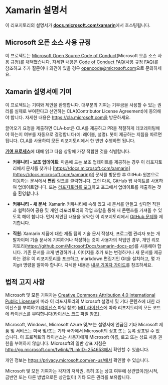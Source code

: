 # <a name="xamarin-documentation"></a>Xamarin 설명서

이 리포지토리의 설명서가 [**docs.microsoft.com/xamarin**](https://docs.microsoft.com/xamarin)에서 호스팅됩니다.

## <a name="microsoft-open-source-code-of-conduct"></a>Microsoft 오픈 소스 사용 규정

이 프로젝트는 [Microsoft Open Source Code of Conduct](https://opensource.microsoft.com/codeofconduct/)(Microsoft 오픈 소스 사용 규정)를 채택했습니다.
자세한 내용은 [Code of Conduct FAQ](https://opensource.microsoft.com/codeofconduct/faq/)(사용 규정 FAQ)를 참조하고 추가 질문이나 의견이 있을 경우 [opencode@microsoft.com](mailto:opencode@microsoft.com)으로 문의하세요.

## <a name="contribute-to-xamarin-documentation"></a>Xamarin 설명서에 기여

이 프로젝트는 기여와 제안을 환영합니다.  대부분의 기여는 기부금을 사용할 수 있는 권리를 실제로 부여한다고 선언하는 CLA(Contributor License Agreement)에 동의해야 합니다. 자세한 내용은 https://cla.microsoft.com을 방문하세요.

끌어오기 요청을 제출하면 CLA-bot은 CLA를 제공하고 PR을 적절하게 데코레이팅해야 하는지 여부를 자동으로 결정합니다(예: 레이블, 설명). 봇이 제공하는 지침을 따르면 됩니다. CLA를 사용하여 모든 리포지토리에서 한 번만 수행하면 됩니다.

[**기여 프로세스**](CONTRIBUTING.md)에 대해 읽고 다음 상황에 가장 적합한 것을 식별합니다.

* **커뮤니티 - 보조 업데이트**: 마음에 드는 보조 업데이트를 제공하는 경우 이 리포지토리에서 문서를 찾거나 [https://docs.microsoft.com/xamarin](https://docs.microsoft.com/xamarin)의 문서를 방문한 후 GitHub 원본으로 이동하는 문서에서 **편집** 링크를 클릭합니다. 그런 다음, GitHub 웹 사이트를 사용하여 업데이트합니다. 또는 [리포지토리를 포크](CONTRIBUTING.md)하고 포크에서 업데이트를 제출하는 것을 환영합니다.

* **커뮤니티 - 새 문서**: Xamarin 커뮤니티에 속해 있고 새 문서를 만들고 싶다면 직원과 협력하여 공용 및 개인 리포리토리의 작업 조합을 통해 새 콘텐츠를 가져올 수 있도록 해야 합니다. 먼저 제안된 내용을 요약한 이 리포지토리에서 [GitHub 문제](https://github.com/MicrosoftDocs/xamarin-docs/issues)를 제기합니다.

* **직원**: Xamarin 제품에 대한 제품 팀의 기술 문서 작성자, 프로그램 관리자 또는 개발자이며 기술 문서에 기여하거나 작성하는 것이 사용자의 작업인 경우, 개인 리포지토리(https://github.com/MicrosoftDocs/xamarin-docs-pr)를 사용해야 합니다. 기존 문서를 크게 변경하거나, 이미지를 추가 또는 변경하거나 새 문서를 제공하는 경우 이 리포지토리를 포크하고, markdown 편집기인 Git을 설치하고, 몇 가지git 명령을 알아야 합니다. 자세한 내용은 [내부 기여자 가이드](https://review.docs.microsoft.com/help/contribute/?branch=master)를 참조하세요.

## <a name="legal-notices"></a>법적 고지 사항

Microsoft 및 모든 기여자는 [Creative Commons Attribution 4.0 International Public License](https://creativecommons.org/licenses/by/4.0/legalcode)에 따라 이 리포지토리의 Microsoft 설명서 및 기타 콘텐츠에 대한 라이선스를 부여하고([라이선스](LICENSE) 파일 참조) [MIT 라이선스](https://opensource.org/licenses/MIT)에 따라 리포지토리의 모든 코드에 라이선스를 부여합니다([라이선스 코드](LICENSE-CODE) 파일 참조).

Microsoft, Windows, Microsoft Azure 및/또는 설명서에 언급된 기타 Microsoft 제품 및 서비스는 미국 및/또는 기타 국가에서 Microsoft의 상표 또는 등록 상표일 수 있습니다.
이 프로젝트의 라이선스는 사용자에게 Microsoft 이름, 로고 또는 상표 사용 권한을 부여하지 않습니다.
Microsoft의 일반 상표 지침은 http://go.microsoft.com/fwlink/?LinkID=254653에서 확인할 수 있습니다.

개인 정보는 https://privacy.microsoft.com/en-us/에서 확인할 수 있습니다.

Microsoft 및 모든 기여자는 각자의 저작권, 특허 또는 상표 여부에 상관없이(암시적, 금반언 또는 다른 방법으로든 상관없이) 기타 모든 권리를 보유합니다.
